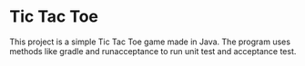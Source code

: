 Tic Tac Toe
===========

This project is a simple Tic Tac Toe game made in Java. The program uses methods like gradle and runacceptance to run unit test and acceptance test.
